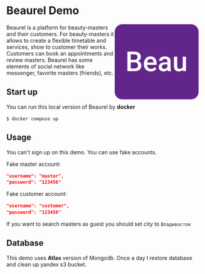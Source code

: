# Beaurel Demo

<img src="./beaurel.png" alt="beaurel" align="right" />

Beaurel is a platform for beauty-masters and their customers. For beauty-masters it allows to create a flexible timetable and services, show to customer their works. Customers can book an appointments and review masters. Beaurel has some elements of social network like messenger, favorite masters (friends), etc.

## Start up

You can run this local version of Beaurel by **docker**

```console
$ docker compose up
```

## Usage

You can't sign up on this demo. You can use fake accounts.

Fake master account:

```json
"username": "master",
"password": "123456"
```

Fake customer account:

```json
"username": "customer",
"password": "123456"
```

If you want to search masters as guest you should set city to `Владивосток`

## Database

This demo uses **Atlas** version of Mongodb. Once a day I restore database and clean up yandex s3 bucket.
